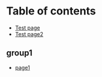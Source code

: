 # Table of contents

* [Test page](README.md)
* [Test page2](test-page2.md)

## group1

* [page1](group1/page1.md)


